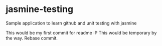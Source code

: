 # jasmine-testing
Sample application to learn github and unit testing with jasmine

This would be my first commit for readme :P
This would be temporary by the way.
Rebase commit.
